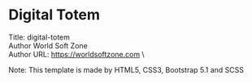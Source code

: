 ﻿# Digital Totem


Title:  digital-totem \
Author World Soft Zone \
Author URL: https://worldsoftzone.com \


Note: This template is made by HTML5, CSS3, Bootstrap 5.1 and SCSS
